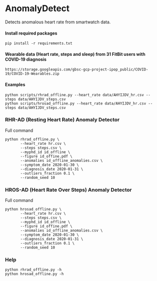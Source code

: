 # AnomalyDetect
Detects anomalous heart rate from smartwatch data.


#### Install required packages

```
pip install -r requirements.txt
```

#### Wearable data (Heart rate, steps and sleep) from 31 FitBit users with COVID-19 diagnosis

```
https://storage.googleapis.com/gbsc-gcp-project-ipop_public/COVID-19/COVID-19-Wearables.zip
```

#### Examples

```
python scripts/rhrad_offline.py --heart_rate data/AHYIJDV_hr.csv --steps data/AHYIJDV_steps.csv
python scripts/hrosad_offline.py --heart_rate data/AHYIJDV_hr.csv --steps data/AHYIJDV_steps.csv
```

### RHR-AD (Resting Heart Rate) Anomaly Detector

Full command 
```
python rhrad_offline.py \
       --heart_rate hr.csv \
       --steps steps.csv \
       --myphd_id id_offline \
       --figure id_offine.pdf \
       --anomalies id_offline_anomalies.csv \
       --symptom_date 2020-01-30 \
       --diagnosis_date 2020-01-31 \
       --outliers_fraction 0.1 \
       --random_seed 10 
 ```
 

### HROS-AD (Heart Rate Over Steps) Anomaly Detector

Full command 
```
python hrosad_offline.py \
       --heart_rate hr.csv \
       --steps steps.csv \
       --myphd_id id_offline \
       --figure id_offine.pdf \
       --anomalies id_offline_anomalies.csv \
       --symptom_date 2020-01-30 \
       --diagnosis_date 2020-01-31 \
       --outliers_fraction 0.1 \
       --random_seed 10 
 ```

### Help
```
python rhrad_offline.py -h
python hrosad_offline.py -h
```
